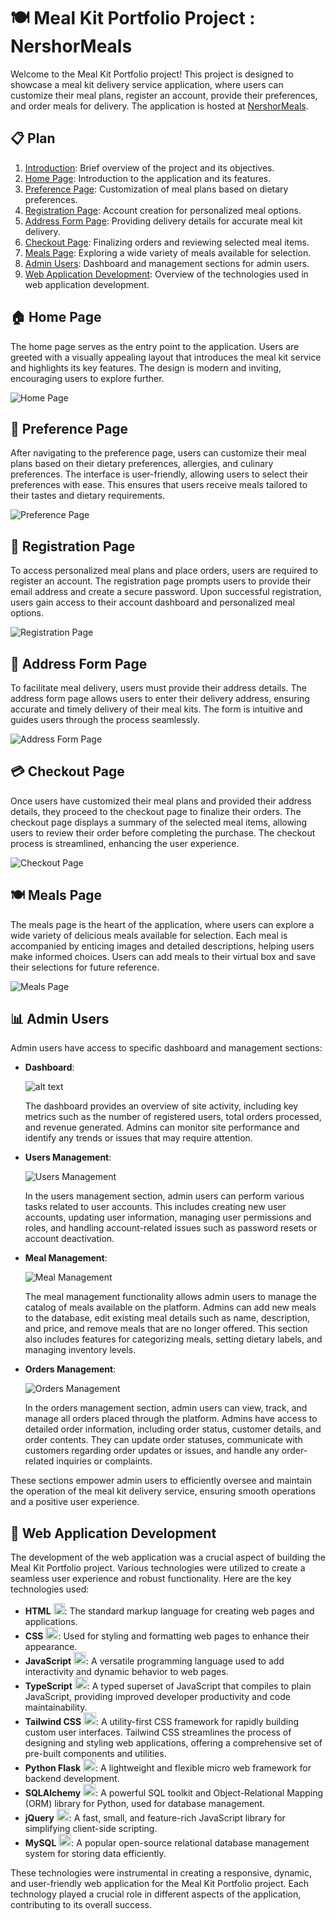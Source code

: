 # 🍽️ Meal Kit Portfolio Project : NershorMeals

Welcome to the Meal Kit Portfolio project! This project is designed to showcase a meal kit delivery service application, where users can customize their meal plans, register an account, provide their preferences, and order meals for delivery. The application is hosted at [NershorMeals](http://staycenter.tech/home).

## 📋 Plan

1. [Introduction](#introduction): Brief overview of the project and its objectives.
2. [Home Page](#home-page): Introduction to the application and its features.
3. [Preference Page](#preference-page): Customization of meal plans based on dietary preferences.
4. [Registration Page](#registration-page): Account creation for personalized meal options.
5. [Address Form Page](#address-form-page): Providing delivery details for accurate meal kit delivery.
6. [Checkout Page](#checkout-page): Finalizing orders and reviewing selected meal items.
7. [Meals Page](#meals-page): Exploring a wide variety of meals available for selection.
8. [Admin Users](#admin-users): Dashboard and management sections for admin users.
9. [Web Application Development](#web-application-development): Overview of the technologies used in web application development.

## 🏠 Home Page <a name="home-page"></a>

The home page serves as the entry point to the application. Users are greeted with a visually appealing layout that introduces the meal kit service and highlights its key features. The design is modern and inviting, encouraging users to explore further.

![Home Page](images/home.png)

## 🍲 Preference Page <a name="preference-page"></a>

After navigating to the preference page, users can customize their meal plans based on their dietary preferences, allergies, and culinary preferences. The interface is user-friendly, allowing users to select their preferences with ease. This ensures that users receive meals tailored to their tastes and dietary requirements.

![Preference Page](images/screnshots/image-1.png)

## 📝 Registration Page <a name="registration-page"></a>

To access personalized meal plans and place orders, users are required to register an account. The registration page prompts users to provide their email address and create a secure password. Upon successful registration, users gain access to their account dashboard and personalized meal options.

![Registration Page](images/screnshots/image-2.png)

## 🏢 Address Form Page <a name="address-form-page"></a>

To facilitate meal delivery, users must provide their address details. The address form page allows users to enter their delivery address, ensuring accurate and timely delivery of their meal kits. The form is intuitive and guides users through the process seamlessly.

![Address Form Page](images/screnshots/image-3.png)

## 💳 Checkout Page <a name="checkout-page"></a>

Once users have customized their meal plans and provided their address details, they proceed to the checkout page to finalize their orders. The checkout page displays a summary of the selected meal items, allowing users to review their order before completing the purchase. The checkout process is streamlined, enhancing the user experience.

![Checkout Page](images/screnshots/image-4.png)

## 🍽️ Meals Page <a name="meals-page"></a>

The meals page is the heart of the application, where users can explore a wide variety of delicious meals available for selection. Each meal is accompanied by enticing images and detailed descriptions, helping users make informed choices. Users can add meals to their virtual box and save their selections for future reference.

![Meals Page](images/screnshots/image-5.png)

## 📊 Admin Users <a name="admin-users"></a>

Admin users have access to specific dashboard and management sections:

- **Dashboard**: 
  
  ![alt text](images/dashbord_admin.png)

  The dashboard provides an overview of site activity, including key metrics such as the number of registered users, total orders processed, and revenue generated. Admins can monitor site performance and identify any trends or issues that may require attention.

- **Users Management**: 
  
  ![Users Management](images/users.png)
  
  In the users management section, admin users can perform various tasks related to user accounts. This includes creating new user accounts, updating user information, managing user permissions and roles, and handling account-related issues such as password resets or account deactivation.

- **Meal Management**: 

  ![Meal Management](images/meals.png)

  The meal management functionality allows admin users to manage the catalog of meals available on the platform. Admins can add new meals to the database, edit existing meal details such as name, description, and price, and remove meals that are no longer offered. This section also includes features for categorizing meals, setting dietary labels, and managing inventory levels.

- **Orders Management**:

  ![Orders Management](images/orders.png)

  In the orders management section, admin users can view, track, and manage all orders placed through the platform. Admins have access to detailed order information, including order status, customer details, and order contents. They can update order statuses, communicate with customers regarding order updates or issues, and handle any order-related inquiries or complaints.

These sections empower admin users to efficiently oversee and maintain the operation of the meal kit delivery service, ensuring smooth operations and a positive user experience.

## 🚀 Web Application Development <a name="web-application-development"></a>

The development of the web application was a crucial aspect of building the Meal Kit Portfolio project. Various technologies were utilized to create a seamless user experience and robust functionality. Here are the key technologies used:

- **HTML** <img src="images/image-1.png" alt="HTML Logo" height="18px">: The standard markup language for creating web pages and applications.
- **CSS** <img src="images/image-2.png" alt="CSS Logo" height="20px">: Used for styling and formatting web pages to enhance their appearance.
- **JavaScript** <img src="images/image-3.png" alt="JavaScript Logo" height="20px">: A versatile programming language used to add interactivity and dynamic behavior to web pages.
- **TypeScript** <img src="images/ts.png" alt="TypeScript Logo" height="20px">: A typed superset of JavaScript that compiles to plain JavaScript, providing improved developer productivity and code maintainability.
- **Tailwind CSS** <img src="images/talwind.png" alt="Tailwind CSS Logo" height="20px">: A utility-first CSS framework for rapidly building custom user interfaces. Tailwind CSS streamlines the process of designing and styling web applications, offering a comprehensive set of pre-built components and utilities.
- **Python Flask** <img src="images/image.png" alt="Flask Logo" height="20px">: A lightweight and flexible micro web framework for backend development.
- **SQLAlchemy** <img src="images/image-4.png" alt="SQLAlchemy Logo" height="20px">: A powerful SQL toolkit and Object-Relational Mapping (ORM) library for Python, used for database management.
- **jQuery** <img src="images/image-5.png" alt="jQuery Logo" height="20px">: A fast, small, and feature-rich JavaScript library for simplifying client-side scripting.
- **MySQL** <img src="images/image-6.png" alt="MySQL Logo" height="20px">: A popular open-source relational database management system for storing data efficiently.


These technologies were instrumental in creating a responsive, dynamic, and user-friendly web application for the Meal Kit Portfolio project. Each technology played a crucial role in different aspects of the application, contributing to its overall success.
